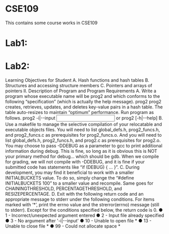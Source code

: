 # CSE109
 This contains some course works in CSE109
# Lab1: 
# Lab2:
  Learning Objectives for Student
    A. Hash functions and hash tables
    B. Structures and accessing structure members
    C. Pointers and arrays of pointers
  II. Description of Program and Program Requirements
    A. Write a program whose executable name will be prog2 and which conforms to the following
    “specification” (which is actually the help message).
    prog2 prog2 creates, retrieves, updates, and deletes key-value pairs in a hash table.
    The table auto-resizes to maintain “optimum” performance. Run program as follows.
      prog2 -i|--input <input file>
      or
      prog2 [-h|--help]
    B. Use a makefile to manage the selective compilation of your relocatable and executable objects
    files. You will need to list global_defs.h, prog2_funcs.h, and prog2_funcs.c as prerequisites for
    prog2_funcs.o. And you will need to list global_defs.h, prog2_funcs.h, and prog2.c as
    prerequisites for prog2.o. You may choose to pass -DDEBUG as a parameter to gcc to print
    additional information during debug. This is fine, so long as it is obvious this is NOT your
    primary method for debug... which should be gdb. When we compile for grading, we will not
    compile with -DDEBUG, and it is fine if your submitted code has statements like “if (DEBUG) {
    ... }”.
    C. During development, you may find it beneficial to work with a smaller INITIALBUCKETS value.
    To do so, simply change the “#define INITIALBUCKETS 100” to a smaller value and
    recompile. Same goes for CHAININGTHRESHOLD, PERCENTAGETHRESHOLD, and
    RESIZEPERCENTAGE.
    D. Exit with the following return code and an appropriate message to stderr under the following
    conditions. For items marked with ‘*’, print the errno value and the strerror(errno)
    message (still to stderr). Except for the conditions specified below, the return code is 0.
      ● 1 - Incorrect/unexpected argument entered
      ● 2 - Input file already specified
      ● 3 - No argument after '-i|--input'
      ● 10 - Unable to open file *
      ● 13 - Unable to close file *
      ● 99 - Could not allocate space *
